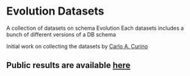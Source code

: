 Evolution Datasets
=================

A collection of datasets on schema Evolution
Each datasets includes a bunch of different versions of a DB schema

Initial work on collecting the datasets by [Carlo A. Curino](http://yellowstone.cs.ucla.edu/schema-evolution/index.php/Benchmark_Datasets)

Public results are available [here](http://cs.uoi.gr/~iskoulis/results/results_LehmanforDBs.xlsx)
--------------------
